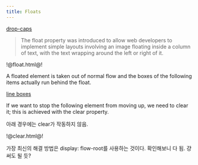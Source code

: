 ```yaml
---
title: Floats
---
```


[drop-caps](https://css-tricks.com/snippets/css/drop-caps/)

> The float property was introduced to allow web developers to implement simple layouts involving an
> image floating inside a column of text, with the text wrapping around the left or right of it.

!@float.html@!

A floated element is taken out of normal flow and the boxes of the following items actually run
behind the float.

[line boxes](https://developer.mozilla.org/en-US/docs/Web/CSS/Visual_formatting_model#line_boxes)

If we want to stop the following element from moving up, we need to clear it; this is achieved with
the clear property.

아래 경우에는 clear가 작동하지 않음.

!@clear.html@!

가장 최신의 해결 방법은 display: flow-root를 사용하는 것이다. 확인해보니 다 됨. 걍 써도 될 듯?
